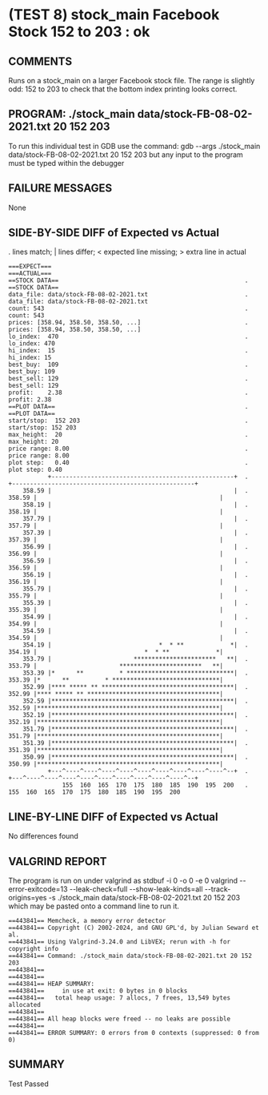 (TEST 8) stock_main Facebook Stock 152 to 203 : ok
==================================================

COMMENTS
--------
Runs on a stock_main on a larger Facebook stock file. The range is
slightly odd: 152 to 203 to check that the bottom index printing looks
correct.

PROGRAM: ./stock_main data/stock-FB-08-02-2021.txt 20 152 203
-------------------------------------------------------------
To run this individual test in GDB use the command:
  gdb --args ./stock_main data/stock-FB-08-02-2021.txt 20 152 203
but any input to the program must be typed within the debugger

FAILURE MESSAGES
----------------
None

SIDE-BY-SIDE DIFF of Expected vs Actual
---------------------------------------
. lines match; | lines differ; < expected line missing; > extra line in actual

```sdiff
===EXPECT===                                                        ===ACTUAL===
==STOCK DATA==                                                    . ==STOCK DATA==
data_file: data/stock-FB-08-02-2021.txt                           . data_file: data/stock-FB-08-02-2021.txt
count: 543                                                        . count: 543
prices: [358.94, 358.50, 358.50, ...]                             . prices: [358.94, 358.50, 358.50, ...]
lo_index:  470                                                    . lo_index: 470
hi_index:  15                                                     . hi_index: 15
best_buy:  109                                                    . best_buy: 109
best_sell: 129                                                    . best_sell: 129
profit:    2.38                                                   . profit: 2.38
==PLOT DATA==                                                     . ==PLOT DATA==
start/stop:  152 203                                              . start/stop: 152 203
max_height:  20                                                   . max_height: 20
price range: 8.00                                                 . price range: 8.00
plot step:   0.40                                                 . plot step: 0.40
           +---------------------------------------------------+  .            +---------------------------------------------------+
    358.59 |                                                   |  .     358.59 |                                                   |
    358.19 |                                                   |  .     358.19 |                                                   |
    357.79 |                                                   |  .     357.79 |                                                   |
    357.39 |                                                   |  .     357.39 |                                                   |
    356.99 |                                                   |  .     356.99 |                                                   |
    356.59 |                                                   |  .     356.59 |                                                   |
    356.19 |                                                   |  .     356.19 |                                                   |
    355.79 |                                                   |  .     355.79 |                                                   |
    355.39 |                                                   |  .     355.39 |                                                   |
    354.99 |                                                   |  .     354.99 |                                                   |
    354.59 |                                                   |  .     354.59 |                                                   |
    354.19 |                              *  * **             *|  .     354.19 |                              *  * **             *|
    353.79 |                       ***********************   **|  .     353.79 |                       ***********************   **|
    353.39 |*      **          * ******************************|  .     353.39 |*      **          * ******************************|
    352.99 |**** ***** ** *************************************|  .     352.99 |**** ***** ** *************************************|
    352.59 |***************************************************|  .     352.59 |***************************************************|
    352.19 |***************************************************|  .     352.19 |***************************************************|
    351.79 |***************************************************|  .     351.79 |***************************************************|
    351.39 |***************************************************|  .     351.39 |***************************************************|
    350.99 |***************************************************|  .     350.99 |***************************************************|
           +---^----^----^----^----^----^----^----^----^----^--+  .            +---^----^----^----^----^----^----^----^----^----^--+
               155  160  165  170  175  180  185  190  195  200   .             155  160  165  170  175  180  185  190  195  200  

```

LINE-BY-LINE DIFF of Expected vs Actual
---------------------------------------
No differences found

VALGRIND REPORT
---------------
The program is run on under valgrind as
  stdbuf -i 0 -o 0 -e 0 valgrind --error-exitcode=13 --leak-check=full --show-leak-kinds=all --track-origins=yes -s ./stock_main data/stock-FB-08-02-2021.txt 20 152 203
which may be pasted onto a command line to run it.

```
==443841== Memcheck, a memory error detector
==443841== Copyright (C) 2002-2024, and GNU GPL'd, by Julian Seward et al.
==443841== Using Valgrind-3.24.0 and LibVEX; rerun with -h for copyright info
==443841== Command: ./stock_main data/stock-FB-08-02-2021.txt 20 152 203
==443841== 
==443841== 
==443841== HEAP SUMMARY:
==443841==     in use at exit: 0 bytes in 0 blocks
==443841==   total heap usage: 7 allocs, 7 frees, 13,549 bytes allocated
==443841== 
==443841== All heap blocks were freed -- no leaks are possible
==443841== 
==443841== ERROR SUMMARY: 0 errors from 0 contexts (suppressed: 0 from 0)
```

SUMMARY
-------
Test Passed
